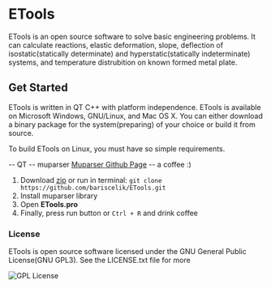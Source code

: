 ETools
=================

ETools is an open source software to solve basic engineering problems. It can calculate reactions, elastic deformation, slope, deflection of isostatic(statically determinate) and hyperstatic(statically indeterminate) systems, and temperature distrubition on known formed metal plate.

Get Started
-----------

ETools is written in QT C++ with platform independence. ETools is available on Microsoft Windows, GNU/Linux, and Mac OS X. You can either download a binary package for the system(preparing) of your choice or build it from source.

To build ETools on Linux, you must have so simple requirements.

-- QT
-- muparser [Muparser Github Page](https://github.com/beltoforion/muparser/)
-- a coffee :)

1. Download [zip](https://github.com/bariscelik/ETools/archive/master.zip) or run in terminal: `git clone https://github.com/bariscelik/ETools.git`
2. Install muparser library
3. Open **ETools.pro**
4. Finally, press run button or `Ctrl + R` and drink coffee

### License

ETools is open source software licensed under the GNU General Public License(GNU GPL3). See the LICENSE.txt file for more

![GPL License](http://www.gnu.org/graphics/gplv3-88x31.png)
